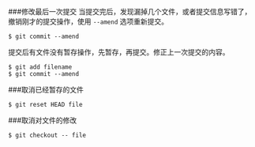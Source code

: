 ###修改最后一次提交
当提交完后，发现漏掉几个文件，或者提交信息写错了，撤销刚才的提交操作，使用 `--amend` 选项重新提交。

	$ git commit --amend
提交后有文件没有暂存操作，先暂存，再提交。修正上一次提交的内容。

	$ git add filename
	$ git commit --amend
###取消已经暂存的文件

	$ git reset HEAD file
###取消对文件的修改

	$ git checkout -- file